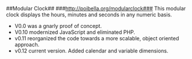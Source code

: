 ##Modular Clock##
###http://poibella.org/modularclock###
This modular clock displays the hours, minutes and seconds in any numeric basis.

* V0.0 was a gnarly proof of concept.
* V0.10 modernized JavaScript and eliminated PHP.
* v0.11 reorganized the code towards a more scalable, object oriented approach.
* v0.12 current version. Added calendar and variable dimensions.
